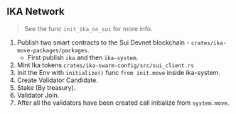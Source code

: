 ## IKA Network

> See the func `init_ika_on_sui` for more info.

1. Publish two smart contracts to the Sui Devnet blockchain - `crates/ika-move-packages/packages`.
    - First publish `ika` and then `ika-system`.
2. Mint Ika tokens `crates/ika-swarm-config/src/sui_client.rs`
3. Init the Env with `initialize()` func `from init.move` inside ika-system.
4. Create Validator Candidate.
5. Stake (By treasury).
6. Validator Join.
7. After all the validators have been created call initialize from `system.move`.
